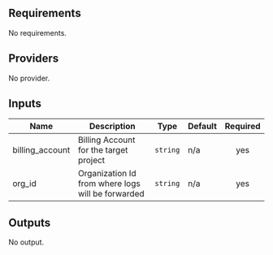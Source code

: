 ## Requirements

No requirements.

## Providers

No provider.

## Inputs

| Name | Description | Type | Default | Required |
|------|-------------|------|---------|:--------:|
| billing\_account | Billing Account for the target project | `string` | n/a | yes |
| org\_id | Organization Id from where logs will be forwarded | `string` | n/a | yes |

## Outputs

No output.

